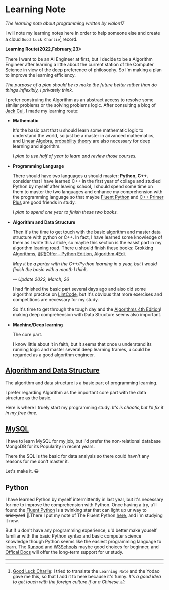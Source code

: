 # Learning Note

_The learning note about programming written by vialon17_

I will note my learning notes here in order to help someone else and create a cloud `Good Luck Charlie`[^1] record.

__Learning Route(2022,February,23):__

There I want to be an AI Engineer at first, but I decide to be a Algorithm Engineer after learning a little about the current station of the Computer Science in view of the deep preference of philosophy. So I'm making a plan to improve the learning efficiency.

_The purpose of a plan should be to make the future better rather than do things inflexibly, I privately think._

I prefer construing the Algorithm as an abstract access to resolve some similar problems or the solving problems logic. After consulting a blog of [Jack Cui](https://cuijiahua.com), I made my learning route:

* __Mathematic__
    
    It's the basic part that u should learn some mathematic logic to understand the world, so just be a master in advanced mathematics, and [Linear Algebra](https://www.youtube.com/watch?v=QVKj3LADCnA&list=PL49CF3715CB9EF31D), [probability theory](https://www.youtube.com/watch?v=1uW3qMFA9Ho&list=PLUl4u3cNGP60hI9ATjSFgLZpbNJ7myAg6) are also necessary for deep learning and algorithm.

    _I plan to use half of year to learn and review those courses._

* __Programming Language__

    There should have two languages u should master: __Python, C++.__ consider that I have learned C++ in the first year of collage and studied Python by myself after leaving school, I should spend some time on them to master the two languages and enhance my comprehension with the programming language so that maybe [Fluent Python](https://github.com/silenove/python_ebook/blob/master/%E6%B5%81%E7%95%85%E7%9A%84python.pdf) and [C++ Primer Plus](https://shenjun4cplusplus.github.io/cplusplushtml/) are good friends in study.

    _I plan to spend one year to finish these two books._

* __Algorithm and Data Structure__

    Then it's the time to get touch with the basic algorithm and master data structure with python or C++. In fact, I have learned some knowledge of them as I write this article, so maybe this section is the easist part in my algorithm leaning road. There u should finish these books: [Grokking Algorithms](https://github.com/bat67/awesome-algorithm-books/blob/master/classic%20algorithms/%E7%AE%97%E6%B3%95%E5%9B%BE%E8%A7%A3%20-%202017.pdf), [剑指Offer - Python Edition](https://github.com/JushuangQiao/Python-Offer), [Algorithm 4Edi](https://github.com/hongye612430/awesome-programming-books-1/blob/master/algorithms/%E7%AE%97%E6%B3%95%EF%BC%88%E7%AC%AC4%E7%89%88%EF%BC%89.pdf).

    _May it be a parter with the C++/Python learning in a year, but I would finish the basic with a month I think._

    _-- Update 2022, March, 26_

    I had finished the basic part several days ago and also did some algorithm practice on [LintCode](https://www.lintcode.com), but it's obvious that more exercises and competitions are necessary for my study.

    So it's time to get through the tough day and the [Algorithms 4th Edition](https://hk1lib.org/book/2738376/3dc280)! making deep comprehension with Data Structure seems also important.

* __Machine/Deep learning__
  
    The core part.
    
    I know little about it in faith, but it seems that once u understand its running logic and master several deep learning frames, u could be regarded as a good algorithm engineer. 


## [Algorithm and Data Structure](./Algorithm/Algorithm.md)

The algorithm and data structure is a basic part of programming learning. 

I prefer regarding Algorithm as the important core part with the data structure as the basic.

Here is where I truely start my programming study. *It's is chaotic,but I'll fix it in my free time.*

## [MySQL](./MySQL/MySQL.md)

I have to learn MySQL for my job, but I'd prefer the non-relational database MongoDB for its Popularity in recent years. 

There the SQL is the basic for data analysis so there could havn't any reasons for me don't master it.

Let's make it. 😀

## Python

I have learned Python by myself intermittently in last year, but it's necessary for me to improve the comprehension with Python. Once having a try, u'll found the [Fluent Python](https://au1lib.org/book/17194890/bf297b) is a twinking star that can light up ur way to ~~brickyard~~ 🤣.There I put my note of The Fluent Python [here](./Python/fluent_python.md), and i'm studying it now.

But if u don't have any programming experience, u'd better make youself familiar with the basic Python syntax and basic computer science knowledge though Python seems like the easiest programming language to learn. The [Runood](https://www.runoob.com/python3/python3-tutorial.html) and [W3Schools](https://www.w3schools.com/python/default.asp) maybe good choices for beginner, and [Offical Docs](https://docs.python.org/zh-cn/3.9/) will offer the long-term support for ur study.

-----
[^1]: [Good Luck Charlie](https://en.wikipedia.org/wiki/Good_Luck_Charlie): I tried to translate the `Learning Note` and the Yodao gave me this, so that I add it to here because it's funny. _It's a good idea to get touch with the foreign culture if ur a Chinese._